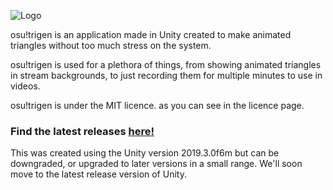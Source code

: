 ![Logo](https://i.imgur.com/3Gsf7i8.png)

osu!trigen is an application made in Unity created to make animated triangles without too much stress on the system.

osu!trigen is used for a plethora of things, from showing animated triangles in stream backgrounds, to just recording them for multiple minutes to use in videos.

osu!trigen is under the MIT licence. as you can see in the licence page.

### Find the latest releases [here!](https://github.com/hubza/osu-trigen/releases/latest)

This was created using the Unity version 2019.3.0f6m but can be downgraded, or upgraded to later versions in a small range. We'll soon move to the latest release version of Unity.
